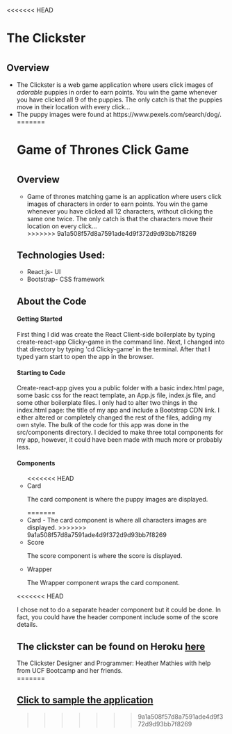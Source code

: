 <<<<<<< HEAD
<h1>The Clickster<h1>

<h2>Overview</h2>
<ul>
  <li>The Clickster is a web game application where users click images of <em>adorable</em> puppies in order to earn points.  You win the game whenever you have clicked all 9 of the puppies.  The only catch is that the puppies move in their location with every click... </li>
  <li>The puppy images were found at https://www.pexels.com/search/dog/.</li>
=======
<h1>Game of Thrones Click Game<h1>

<h2>Overview</h2>
<ul>
  <li>Game of thrones matching game is an application where users click images of characters in order to earn points. You win the game whenever you have clicked all 12 characters, without clicking the same one twice. The only catch is that the characters move their location on every click... </li>
>>>>>>> 9a1a508f57d8a7591ade4d9f372d9d93bb7f8269
</ul>

<h2>Technologies Used:</h2>
<ul>
  <li>React.js- UI</li>
  <li>Bootstrap- CSS framework</li>
</ul>

<h2>About the Code</h2>
<h4>Getting Started</h4>
<p>First thing I did was create the React Client-side boilerplate by typing create-react-app Clicky-game in the command line.  Next, I changed into that directory by typing 'cd Clicky-game' in the terminal. After that I typed yarn start to open the app in the browser.</p>
<h4>Starting to Code</h4>
<p>Create-react-app gives you a public folder with a basic index.html page, some basic css for the react template, an App.js file, index.js file, and some other boilerplate files.  I only had to alter two things in the index.html page: the title of my app and include a Bootstrap CDN link. I either altered or completely changed the rest of the files, adding my own style.  The bulk of the code for this app was done in the src/components directory.  I decided to make three total components for my app, however, it could have been made with much more or probably less.</p>
<h4>Components</h4>
<ul>
<<<<<<< HEAD
  <li>Card
      <p>The card component is where the puppy images are displayed.</p>
=======
  <li>Card - The card component is where all characters images are displayed.
>>>>>>> 9a1a508f57d8a7591ade4d9f372d9d93bb7f8269
  </li>
  <li>Score
    <p>The score component is where the score is displayed.</p>
  </li>
  <li>Wrapper
    <p>The Wrapper component wraps the card component.</p>
  </li>
</ul>
<<<<<<< HEAD
<p>I chose not to do a separate header component but it could be done.  In fact, you could have the header component include some of the score details.</p>

<h2>The clickster can be found on Heroku <a href='https://clicky-clickster.herokuapp.com/'>here</a></h2>


<footer>The Clickster Designer and Programmer: Heather Mathies with help from UCF Bootcamp and her friends.</footer>
=======

## [Click to sample the application](https://arcane-bayou-52504.herokuapp.com/)
>>>>>>> 9a1a508f57d8a7591ade4d9f372d9d93bb7f8269
